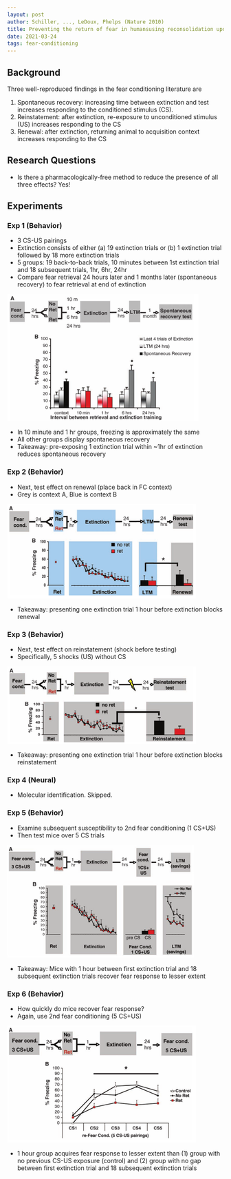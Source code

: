 ```yaml
---
layout: post
author: Schiller, ..., LeDoux, Phelps (Nature 2010)
title: Preventing the return of fear in humansusing reconsolidation update mechanisms
date: 2021-03-24
tags: fear-conditioning 
---
```


## Background

Three well-reproduced findings in the fear conditioning literature are

1. Spontaneous recovery: increasing time between extinction and test increases responding
   to the conditioned stimulus (CS).
2. Reinstatement: after extinction, re-exposure to unconditioned stimulus (US) increases
   responding to the CS
3. Renewal: after extinction, returning animal to acquisition context increases responding to 
   the CS

## Research Questions

- Is there a pharmacologically-free method to reduce the presence of all three effects?
    Yes!

## Experiments

### Exp 1 (Behavior)

- 3 CS-US pairings
- Extinction consists of either (a) 19 extinction trials or (b) 1 extinction trial followed
by 18 more extinction trials
- 5 groups: 19 back-to-back trials, 10 minutes between 1st extinction trial and
  18 subsequent trials, 1hr, 6hr, 24hr
- Compare fear retrieval 24 hours later and 1 months later (spontaneous recovery) to
 fear retrieval at end of extinction

![1AB](mofils_science_2009_fear_recovery/1AB.png)

- In 10 minute and 1 hr groups, freezing is approximately the same 
- All other groups display spontaneous recovery
- Takeaway: pre-exposing 1 extinction trial within ~1hr of extinction reduces spontaneous recovery

### Exp 2 (Behavior)

- Next, test effect on renewal (place back in FC context)
- Grey is context A, Blue is context B

![1AB](mofils_science_2009_fear_recovery/2AB.png)

- Takeaway: presenting one extinction trial 1 hour before extinction blocks renewal

### Exp 3 (Behavior)

- Next, test effect on reinstatement (shock before testing)
- Specifically, 5 shocks (US) without CS

![1AB](mofils_science_2009_fear_recovery/3AB.png)

- Takeaway: presenting one extinction trial 1 hour before extinction blocks reinstatement

### Exp 4 (Neural)

- Molecular identification. Skipped.

### Exp 5 (Behavior)

- Examine subsequent susceptibility to 2nd fear conditioning (1 CS+US)
- Then test mice over 5 CS trials

![1AB](mofils_science_2009_fear_recovery/5AB.png)

- Takeaway: Mice with 1 hour between first extinction trial and 18 subsequent extinction trials
  recover fear response to lesser extent

### Exp 6 (Behavior)

- How quickly do mice recover fear response?
- Again, use 2nd fear conditioning (5 CS+US)

![1AB](mofils_science_2009_fear_recovery/6AB.png)

- 1 hour group acquires fear response to lesser extent than (1) group with no previous CS-US
  exposure (control) and (2) group with no gap between first extinction trial and 18 subsequent
  extinction trials